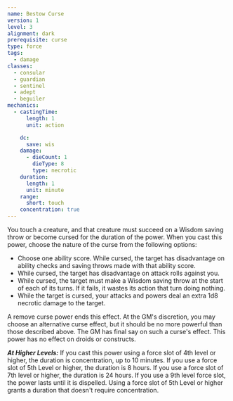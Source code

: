 ```yaml
---
name: Bestow Curse
version: 1
level: 3
alignment: dark
prerequisite: curse
type: force
tags:
  - damage
classes:
  - consular
  - guardian
  - sentinel
  - adept
  - beguiler
mechanics:
  - castingTime:
      length: 1
      unit: action

    dc:
      save: wis
    damage:
      - dieCount: 1
        dieType: 8
        type: necrotic
    duration:
      length: 1
      unit: minute
    range:
      short: touch
    concentration: true
---
```

You touch a creature, and that creature must succeed on a Wisdom saving throw or become cursed for the duration of the power. When you cast this power, choose the nature of the curse from the following options:
- Choose one ability score. While cursed, the target has disadvantage on ability checks and saving throws made with that ability score.
- While cursed, the target has disadvantage on attack rolls against you.
- While cursed, the target must make a Wisdom saving throw at the start of each of its turns. lf it fails, it wastes its action that turn doing nothing.
- While the target is cursed, your attacks and powers deal an extra 1d8 necrotic damage to the target.

A remove curse power ends this effect. At the GM's discretion, you may choose an alternative curse effect, but it should be no more powerful than those described above. The GM has final say on such a curse's effect. This power has no effect on droids or constructs.

***__At Higher Levels__:*** If you cast this power using a force slot of 4th level or higher, the duration is concentration, up to 10 minutes. If you use a force slot of 5th Level or higher, the duration is 8 hours. If you use a force slot of 7th level or higher, the duration is 24 hours. If you use a 9th level force slot, the power lasts until it is dispelled. Using a force slot of 5th Level or higher grants a duration that doesn't require concentration.
    